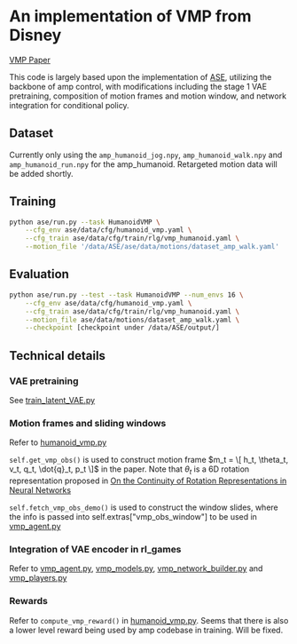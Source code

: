 # An implementation of VMP from Disney

[VMP Paper](https://la.disneyresearch.com/publication/vmp-versatile-motion-priors-for-robustly-tracking-motion-on-physical-characters/)

This code is largely based upon the implementation of [ASE](https://github.com/nv-tlabs/ASE), 
utilizing the backbone of amp control, with modifications including the stage 1 VAE pretraining, composition of motion frames and motion window, and network integration for conditional policy.

## Dataset
Currently only using the `amp_humanoid_jog.npy`, `amp_humanoid_walk.npy` and `amp_humanoid_run.npy` for the amp_humanoid. Retargeted motion data will be added shortly.


## Training
```bash
python ase/run.py --task HumanoidVMP \
    --cfg_env ase/data/cfg/humanoid_vmp.yaml \
    --cfg_train ase/data/cfg/train/rlg/vmp_humanoid.yaml \
    --motion_file '/data/ASE/ase/data/motions/dataset_amp_walk.yaml'
```
## Evaluation
```bash
python ase/run.py --test --task HumanoidVMP --num_envs 16 \
    --cfg_env ase/data/cfg/humanoid_vmp.yaml \
    --cfg_train ase/data/cfg/train/rlg/vmp_humanoid.yaml \
    --motion_file ase/data/motions/dataset_amp_walk.yaml \
    --checkpoint [checkpoint under /data/ASE/output/]
```

## Technical details

### VAE pretraining
See [train_latent_VAE.py](https://github.com/DavidLXu/VMP/blob/main/vmp/train_latent_VAE.py)

### Motion frames and sliding windows
Refer to [humanoid_vmp.py](https://github.com/DavidLXu/VMP/blob/main/ase/env/tasks/humanoid_vmp.py)

`self.get_vmp_obs()` is used to construct motion frame $m_t = \[ h_t, \theta_t, v_t, q_t, \dot{q}_t, p_t \]$ in the paper.
Note that $\theta_t$ is a 6D rotation representation proposed in [On the Continuity of Rotation Representations in Neural Networks](https://arxiv.org/abs/1812.07035)

`self.fetch_vmp_obs_demo()` is used to construct the window slides, where the info is passed into self.extras["vmp_obs_window"] to be used in [vmp_agent.py](https://github.com/DavidLXu/VMP/blob/main/ase/learning/vmp_agent.py)

### Integration of VAE encoder in rl_games
Refer to [vmp_agent.py](https://github.com/DavidLXu/VMP/blob/main/ase/learning/vmp_agent.py), [vmp_models.py](https://github.com/DavidLXu/VMP/blob/main/ase/learning/vmp_models.py), 
[vmp_network_builder.py](https://github.com/DavidLXu/VMP/blob/main/ase/learning/vmp_network_builder.py) and [vmp_players.py](https://github.com/DavidLXu/VMP/blob/main/ase/learning/vmp_players.py)

### Rewards
Refer to `compute_vmp_reward()` in [humanoid_vmp.py](https://github.com/DavidLXu/VMP/blob/main/ase/env/tasks/humanoid_vmp.py). Seems that there is also a lower level reward being used by amp codebase in training. Will be fixed.

